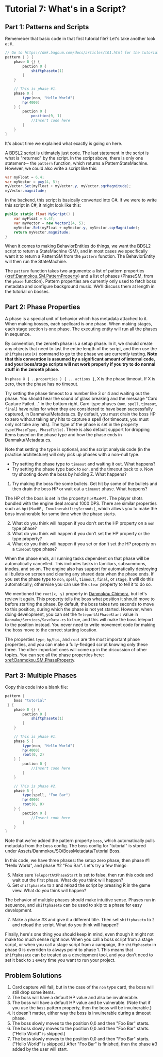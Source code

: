 # Tutorial 7: What's in a Script?

## Part 1: Patterns and Scripts

Rememeber that basic code in that first tutorial file? Let's take another look at it.

```C#
// Go to https://dmk.bagoum.com/docs/articles/t01.html for the tutorial. 
pattern { } {
	phase 0 {} {
		paction 0 {
			shiftphaseto(1)
		}
	}
			
	// This is phase #1. 
	phase 0 {
		type(non, "Hello World")
		hp(4000)
	} {
		paction 0 {
			position(0, 1)
            //Insert code here
		}
	}
}
```

It's about time we explained what exactly is going on here.

A BDSL2 script is ultimately just code. The last statement in the script is what is "returned" by the script. In the script above, there is only one statement-- the `pattern` function, which returns a PatternStateMachine. However, we could also write a script like this:

```C#
var myFloat = 6.4;
var myVector = pxy(4, 5);
myVector.Set(myFloat + myVector.y, myVector.sqrMagnitude);
myVector.magnitude;
```

In the backend, this script is basically converted into C#. If we were to write this script in C#, it might look like this:

```C#
public static float MyScript() {
	var myFloat = 6.4f;
	var myVector = new Vector2(4, 5);
	myVector.Set(myFloat + myVector.y, myVector.sqrMagnitude);
	return myVector.magnitude;
}
```

When it comes to making BehaviorEntities do things, we want the BDSL2 script to return a StateMachine (SM), and in most cases we specifically want it to return a PatternSM from the `pattern` function. The BehaviorEntity will then run the StateMachine.

The `pattern` function takes two arguments: a list of pattern properties (<xref:Danmokou.SM.PatternProperty>) and a list of phases (PhaseSM, from the `phase` function). Pattern properties are currently only used to fetch boss metadata and configure background music. We'll discuss them at length in the tutorial on bosses. 

## Part 2: Phase Properties

A phase is a special unit of behavior which has metadata attached to it. When making bosses, each spellcard is one phase. When making stages, each stage section is one phase. The executing entity will run all the phases in sequence.

By convention, the zeroeth phase is a setup phase. In it, we should create any objects that need to last the entire length of the script, and then use the `shiftphaseto(X)` command to go to the phase we are currently testing. **Note that this convention is assumed by a significant amount of internal code, and your boss/stage scripts will not work properly if you try to do normal stuff in the zeroeth phase.**

In `phase X { ..properties } { ...actions }`, X is the phase timeout. If X is zero, then the phase has no timeout. 

Try setting the phase timeout to a number like 3 or 4 and waiting out the phase. You should hear the sound of glass breaking and the message "Card Capture Failed..." in the bottom right. Card-type phases (`non`, `spell`, `timeout`, `final`) have rules for when they are considered to have been successfully captured, in Danmaku/Metadata.cs. By default, you must drain the boss HP to zero without taking any hits to capture a spell (for timeouts, you must only not take any hits). The type of the phase is set in the property `type(PhaseType, PhaseTitle)`. There is also default support for dropping items based on the phase type and how the phase ends in Danmaku/Metadata.cs.

Note that setting the type is optional, and the script analysis code (in the practice architecture) will only pick up phases with a non-null type.

- Try setting the phase type to `timeout` and waiting it out. What happens?
- Try setting the phase type back to `non`, and the timeout back to `0`. Now try shooting down the boss by holding Z. What happens?

1. Try making the boss fire some bullets. Get hit by some of the bullets and then drain the boss HP or wait out a `timeout` phase. What happens?

The HP of the boss is set in the property `hp(MaxHP)`. The player shots bundled with the engine deal around 1000 DPS. There are similar properties such as `hpi(MaxHP, InvulnerabilitySeconds)`, which allows you to make the boss invulnerable for some time when the phase starts. 

2. What do you think will happen if you don't set the HP property on a `non` type phase?
3. What do you think will happen if you don't set the HP property or the type property?
4. What do you think will happen if you set or don't set the HP property on a `timeout` type phase?

When the phase ends, all running tasks dependent on that phase will be automatically cancelled. This includes tasks in familiars, subsummons, inodes, and so on. The engine also has support for automatically destroying all bullets on screen and clearing any shared data when the phase ends. If you set the phase type to `non`, `spell`, `timeout`, `final`, or `stage`, it will do this automatically; otherwise you can use the `clear` property to tell it to do so. 

We mentioned the `root(x, y)` property in [Danmokou Chimera](t03.md), but let's review it again. This property tells the boss what position it should move to before starting the phase. By default, the boss takes two seconds to move to this position, during which the phase is not yet started. However, when doing development, you can set the `TeleportAtPhaseStart` value in `Danmaku/Services/SaveData.cs` to true, and this will make the boss teleport to the position instead. You never need to write movement code for making the boss move to the correct starting location.

The properties `type`, `hp/hpi`, and `root` are the most important phase properties, and you can make a fully-fledged script knowing only these three. The other important ones will come up in the discussion of other topics. You can see all the phase properties here: <xref:Danmokou.SM.PhaseProperty>. 

## Part 3: Multiple Phases

Copy this code into a blank file:

```C#
pattern {
	boss "tutorial"
 } {
	phase 0 {} {
		paction 0 {
			shiftphaseto(1)
		}
	}
			
	// This is phase #1. 
	phase 5 {
		type(non, "Hello World")
		hp(4000)
        root(0, 2)
	} {
		paction 0 {
            //Insert code here
		}
	}

	// This is phase #2. 
	phase 5 {
		type(spell, "Foo Bar")
		hp(4000)
        root(0, 0)
	} {
		paction 0 {
            //Insert code here
		}
	}
}
```

Note that we've added the pattern property `boss`, which automatically pulls metadata from the boss config. The boss config for "tutorial" is stored under Assets/Danmokou/SO/BossMetadata/Tutorial Boss.

In this code, we have three phases: the setup zero phase, then phase #1 "Hello World", and phase #2 "Foo Bar". Let's try a few things:

5. Make sure `TeleportAtPhaseStart` is set to false, then run this code and wait out the first phase. What do you think will happen?
6. Set `shiftphaseto` to `2` and reload the script by pressing R in the game view. What do you think will happen?

The behavior of multiple phases should make intuitive sense. Phases run in sequence, and `shiftphaseto` can be used to skip to a phase for easy development.

7. Make a phase #3 and give it a different title. Then set `shiftphaseto` to `2` and reload the script. What do you think will happen?

Finally, here's one thing you should keep in mind, even though it might not make too much sense right now. When you call a boss script from a stage script, or when you call a stage script from a campaign, the `shiftphaseto` in phase 0 is overriden to always point to phase 1. This means that `shiftphaseto` can be treated as a development tool, and you don't need to set it back to `1` every time you want to run your project. 

## Problem Solutions

1. Card capture will fail, but in the case of the `non` type card, the boss will still drop some items.
2. The boss will have a default HP value and also be invulnerable. 
3. The boss will have a default HP value and be vulnerable. (Note that if you use the `boss` pattern property, then the boss will be invulnerable.)
4. It doesn't matter, either way the boss is invulnerable during a timeout phase. 
5. The boss slowly moves to the position 0,0 and then "Foo Bar" starts.
6. The boss slowly moves to the position 0,0 and then "Foo Bar" starts. ("Hello World" is skipped.)
7. The boss slowly moves to the position 0,0 and then "Foo Bar" starts. ("Hello World" is skipped.) After "Foo Bar" is finished, then the phase #3 added by the user will start. 

